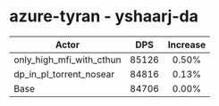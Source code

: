 # azure-tyran - yshaarj-da
| Actor | DPS | Increase |
|---|:---:|:---:|
|only_high_mfi_with_cthun|85126|0.50%|
|dp_in_pl_torrent_nosear|84816|0.13%|
|Base|84706|0.00%|
